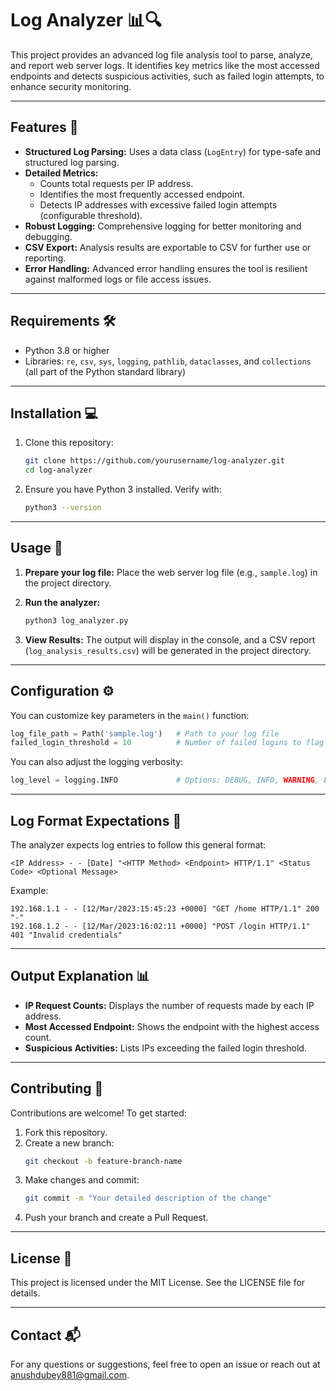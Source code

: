 # Log Analyzer 📊🔍

This project provides an advanced log file analysis tool to parse, analyze, and report web server logs. It identifies key metrics like the most accessed endpoints and detects suspicious activities, such as failed login attempts, to enhance security monitoring.

---

## Features 🚀

- **Structured Log Parsing:** Uses a data class (`LogEntry`) for type-safe and structured log parsing.
- **Detailed Metrics:**
  - Counts total requests per IP address.
  - Identifies the most frequently accessed endpoint.
  - Detects IP addresses with excessive failed login attempts (configurable threshold).
- **Robust Logging:** Comprehensive logging for better monitoring and debugging.
- **CSV Export:** Analysis results are exportable to CSV for further use or reporting.
- **Error Handling:** Advanced error handling ensures the tool is resilient against malformed logs or file access issues.

---

## Requirements 🛠️

- Python 3.8 or higher
- Libraries: `re`, `csv`, `sys`, `logging`, `pathlib`, `dataclasses`, and `collections` (all part of the Python standard library)

---

## Installation 💻

1. Clone this repository:
   ```bash
   git clone https://github.com/yourusername/log-analyzer.git
   cd log-analyzer
   ```

2. Ensure you have Python 3 installed. Verify with:
   ```bash
   python3 --version
   ```

---

## Usage 📘

1. **Prepare your log file:** Place the web server log file (e.g., `sample.log`) in the project directory.

2. **Run the analyzer:**
   ```bash
   python3 log_analyzer.py
   ```

3. **View Results:** The output will display in the console, and a CSV report (`log_analysis_results.csv`) will be generated in the project directory.

---

## Configuration ⚙️

You can customize key parameters in the `main()` function:

```python
log_file_path = Path('sample.log')   # Path to your log file
failed_login_threshold = 10          # Number of failed logins to flag as suspicious
```

You can also adjust the logging verbosity:
```python
log_level = logging.INFO             # Options: DEBUG, INFO, WARNING, ERROR, CRITICAL
```

---

## Log Format Expectations 📄

The analyzer expects log entries to follow this general format:
```
<IP Address> - - [Date] "<HTTP Method> <Endpoint> HTTP/1.1" <Status Code> <Optional Message>
```
Example:
```
192.168.1.1 - - [12/Mar/2023:15:45:23 +0000] "GET /home HTTP/1.1" 200 "-"
192.168.1.2 - - [12/Mar/2023:16:02:11 +0000] "POST /login HTTP/1.1" 401 "Invalid credentials"
```

---

## Output Explanation 📊

- **IP Request Counts:** Displays the number of requests made by each IP address.
- **Most Accessed Endpoint:** Shows the endpoint with the highest access count.
- **Suspicious Activities:** Lists IPs exceeding the failed login threshold.

---

## Contributing 🤝

Contributions are welcome! To get started:

1. Fork this repository.
2. Create a new branch:
   ```bash
   git checkout -b feature-branch-name
   ```
3. Make changes and commit:
   ```bash
   git commit -m "Your detailed description of the change"
   ```
4. Push your branch and create a Pull Request.

---

## License 📜

This project is licensed under the MIT License. See the LICENSE file for details.

---

## Contact 📬

For any questions or suggestions, feel free to open an issue or reach out at [anushdubey881@gmail.com](mailto:anushdubey881.com).
